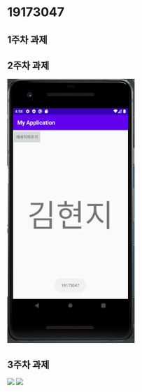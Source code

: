 # 19173047

## 1주차 과제

## 2주차 과제
<img width="" height="" src="./png(과제물 제출_19173047김현지)/2주차과제.png.PNG"></img>
   
## 3주차 과제
<img width="" height="" src="./png(과제물 제출_19173047김현지)/3주차과제.png.PNG"></img>
<img width="" height="" src="./png(과제물 제출_19173047김현지)/3주차과제2.png.PNG"></img>
